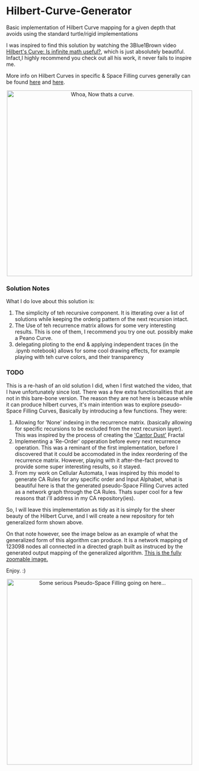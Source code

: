# Hilbert-Curve-Generator
Basic implementation of Hilbert Curve mapping for a given depth that avoids using the standard turtle/rigid implementations

I was inspired to find this solution by watching the 3Blue1Brown video [Hilbert's Curve: Is infinite math useful?](https://www.youtube.com/watch?v=3s7h2MHQtxc), which is just absolutely beautiful. Infact,I highly recommend you check out all his work, it never fails to inspire me.

More info on Hilbert Curves in specific & Space Filling curves generally can be found [here](https://en.wikipedia.org/wiki/Hilbert_curve) and [here](https://en.wikipedia.org/wiki/Space-filling_curve).

<p align="center">
  <img src="https://github.com/SubstanceIsFormAndContent/Hilbert-Curve-Generator/blob/master/Testing/images/HilbertCurve_Depth%3D8.svg" alt="Whoa, Now thats a curve." width="500"/>
</p>

### Solution Notes
What I do love about this solution is:
1. The simplicity of teh recursive component. It is itterating over a list of solutions while keeping the orderig pattern of the next recursion intact.
2. The Use of teh recurrence matrix allows for some very interesting results. This is one of them, I recommend you try one out. possibly make a Peano Curve.
3. delegating ploting to the end & applying independent traces (in the .ipynb notebook) allows for some cool drawing effects, for example playing with teh curve colors, and their transparency

### TODO
This is a re-hash of an old solution I did, when I first watched the video, that I have unfortunately since lost. There was a few extra functionalities that are not in this bare-bone version. 
The reason they are not here is because while it can produce hilbert curves, it's main intention was to explore pseudo-Space Filling Curves, Basically by introducing a few functions.
They were:
1. Allowing for 'None' indexing in the recurrence matrix. (basically allowing for specific recursions to be excluded from the next recursion layer). This was inspired by the process of creating the ['Cantor Dust'](http://mathworld.wolfram.com/CantorDust.html) Fractal
2. Implementing a 'Re-Order' opperation before every next recurrence operation. This was a reminant of the first implementation, before I discovered that it could be accomodated in the index reordering of the recurrence matrix. However, playing with it after-the-fact proved to provide some super interesting results, so it stayed.
3. From my work on Cellular Automata, I was inspired by this model to generate CA Rules for any specific order and Input Alphabet, what is beautiful here is that the generated pseudo-Space Filling Curves acted as a network graph through the CA Rules. Thats super cool for a few reasons that i'll address in my CA repository(ies).

So, I will leave this implementation as tidy as it is simply for the sheer beauty of the Hilbert Curve, and I will create a new repository for teh generalized form shown above.

On that note however, see the image below as an example of what the generalized form of this algorithm can produce. It is a network mapping of 123098 nodes all connected in a directed graph built as instruced by the generated output mapping of the generalized algorithm. [This is the fully zoomable image.](https://github.com/SubstanceIsFormAndContent/Hilbert-Curve-Generator/blob/master/Testing/images/Mangled_123098_nodes.png)

Enjoy. :)

<p align="center">
  <img src="https://github.com/SubstanceIsFormAndContent/Hilbert-Curve-Generator/blob/master/Testing/images/Mangled_123098_nodes.png" alt="Some serious Pseudo-Space Filling going on here..." width="500"/>
</p>
